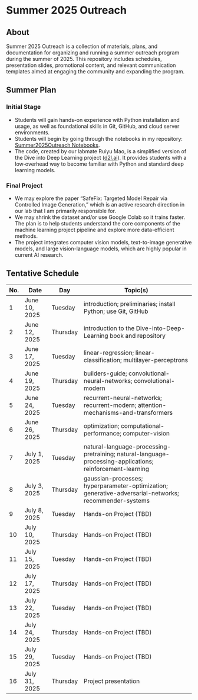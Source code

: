 # Summer 2025 Outreach

## About
Summer 2025 Outreach is a collection of materials, plans, and documentation for organizing and running a summer outreach program during the summer of 2025. This repository includes schedules, presentation slides, promotional content, and relevant communication templates aimed at engaging the community and expanding the program.

## Summer Plan

### Initial Stage
- Students will gain hands-on experience with Python installation and usage, as well as foundational skills in Git, GitHub, and cloud server environments.  
- Students will begin by going through the notebooks in my repository: [Summer2025Outreach Notebooks](https://github.com/oxu2/Summer2025Outreach).  
- The code, created by our labmate Ruiyu Mao, is a simplified version of the Dive into Deep Learning project ([d2l.ai](https://d2l.ai/)). It provides students with a low‐overhead way to become familiar with Python and standard deep learning models.

### Final Project
- We may explore the paper “SafeFix: Targeted Model Repair via Controlled Image Generation,” which is an active research direction in our lab that I am primarily responsible for.  
- We may shrink the dataset and/or use Google Colab so it trains faster. The plan is to help students understand the core components of the machine learning project pipeline and explore more data-efficient methods.  
- The project integrates computer vision models, text-to-image generative models, and large vision-language models, which are highly popular in current AI research.

## Tentative Schedule

| No. | Date          | Day       | Topic(s)                                                                                      |
|-----|---------------|-----------|-----------------------------------------------------------------------------------------------|
| 1   | June 10, 2025 | Tuesday   | introduction; preliminaries; install Python; use Git, GitHub                                   |
| 2   | June 12, 2025 | Thursday  | introduction to the Dive-into-Deep-Learning book and repository                                |
| 3   | June 17, 2025 | Tuesday   | linear-regression; linear-classification; multilayer-perceptrons                              |
| 4   | June 19, 2025 | Thursday  | builders-guide; convolutional-neural-networks; convolutional-modern                            |
| 5   | June 24, 2025 | Tuesday   | recurrent-neural-networks; recurrent-modern; attention-mechanisms-and-transformers             |
| 6   | June 26, 2025 | Thursday  | optimization; computational-performance; computer-vision                                        |
| 7   | July 1, 2025  | Tuesday   | natural-language-processing-pretraining; natural-language-processing-applications; reinforcement-learning |
| 8   | July 3, 2025  | Thursday  | gaussian-processes; hyperparameter-optimization; generative-adversarial-networks; recommender-systems |
| 9   | July 8, 2025  | Tuesday   | Hands-on Project (TBD)                                                                        |
| 10  | July 10, 2025 | Thursday  | Hands-on Project (TBD)                                                                        |
| 11  | July 15, 2025 | Tuesday   | Hands-on Project (TBD)                                                                        |
| 12  | July 17, 2025 | Thursday  | Hands-on Project (TBD)                                                                        |
| 13  | July 22, 2025 | Tuesday   | Hands-on Project (TBD)                                                                        |
| 14  | July 24, 2025 | Thursday  | Hands-on Project (TBD)                                                                        |
| 15  | July 29, 2025 | Tuesday   | Hands-on Project (TBD)                                                                        |
| 16  | July 31, 2025 | Thursday  | Project presentation                                                                          |

